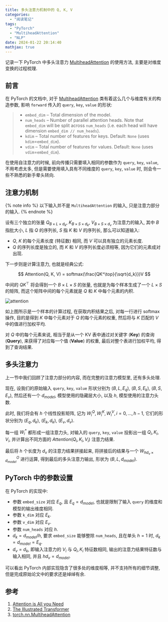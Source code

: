 ```yaml
---
title: 多头注意力机制中的 Q, K, V
categories:
  - "阅读笔记"
tags:
  - "PyTorch"
  - "MultiheadAttention"
  - "NLP"
date: 2024-01-22 20:14:40
mathjax: true
---
```


记录一下 PyTorch 中多头注意力 [MultiheadAttention][MultiheadAttention] 的使用方法, 主要是对维度变换的过程梳理.

<!-- more -->

## 前言

在 PyTorch 的文档中, 对于 [MultiheadAttention][MultiheadAttention] 类有着这么几个与维度有关的构造参数, 影响 `forward` 传入的 `query`, `key`, `value` 的形状:

> - `embed_dim` – Total dimension of the model.
> - `num_heads` – Number of parallel attention heads. Note that `embed_dim` will be split across `num_heads` (i.e. each head will have dimension `embed_dim // num_heads`).
> - `kdim` – Total number of features for keys. Default: `None` (uses `kdim`=`embed_dim`).
> - `vdim` – Total number of features for values. Default: `None` (uses `vdim`=`embed_dim`).

在使用自注意力的时候, 前向传播只需要填入相同的参数作为 `query`, `key`, `value`, 不用考虑太多, 但是需要使用填入具有不同维度的 `query`, `key`, `value` 时, 则会令一些不熟悉的新手晕头转向.

## 注意力机制

{% note info %}
以下输入并不是 `MultiheadAttention` 的输入, 只是注意力部分的输入.
{% endnote %}

设有三个独立的张量 $Q_{B \times L \times d_k}$, $K_{B \times S \times d_k}$, $V_{B \times S \times d_v}$ 为注意力的输入, 其中 $B$ 指批大小, $L$ 指 $Q$ 的序列长, $S$ 指 $K$ 和 $V$ 的序列长, 那么可以知道输入:

- $Q$, $K$ 的每个元素长度 (特征数) 相同, 而 $V$ 可以具有独立的元素长度.
- $Q$ 的序列长度是独立的, 而 $K$ 和 $V$ 的序列长度必须相等, 因为它们的元素成对出现.

下一步则是计算注意力, 也就是经典公式:

$$
Attention(Q, K, V) = softmax(\frac{QK^\top}{\sqrt{d_k}})V
$$

中间的 $QK^\top$ 将会得到一个 $B \times L \times S$ 的张量, 也就是为每个样本生成了一个 $L \times S$ 的矩阵, 而这个矩阵中间的每个元素就是 $Q$ 和 $K$ 中每个元素的内积.

![attention]((https://ww-rm.github.io/static/image/multiheadattention/attention.jpg))

如上图所示是一个样本的计算过程, 在获取内积结果之后, 对每一行进行 softmax 操作, 目的是得到 $K$ 中每个元素对于 $Q$ 的每个元素的权重, 然后将与 $K$ 匹配的 $V$ 中的值进行加权平均.

对 $Q$ 中的每个元素来说, 相当于是从一个 KV 表中通过对关键字 (**Key**) 的查询 (**Query**), 来获得了对应每一个值 (**Value**) 的权重, 最后对整个表进行加权平均, 得到了查询结果.

## 多头注意力

上一节中我们回顾了注意力部分的内容, 而在完整的注意力模型里, 还有多头处理.

现在, 设我们的原始输入 `query`, `key`, `value` 形状分别为 $(B, L, E_q)$, $(B, S, E_k)$, $(B, S, E_v)$, 然后还有一个 $d_{model}$, 模型使用的隐藏层大小, 以及 $h$, 模型使用的注意力头数.

此时, 我们将会有 $h$ 个线性投影矩阵, 记为 $W^Q_i, W^K_i, W^V_i, i = 0, \ldots, h - 1$, 它们的形状分别为 $(E_q, d_k)$, $(E_k, d_k)$, $(E_v, d_v)$.

每一组 $W^*_i$ 都形成一组注意力头, 对输入的 `query`, `key`, `value` 投影出一组 $Q_i, K_i, V_i$, 并计算出不同方面的 $Attention(Q_i, K_i, V_i)$ 注意力结果.

最后将 $h$ 个长度为 $d_v$ 的注意力结果拼接起来, 将拼接后的结果与一个 $W^O_{hd_v \times d_{model}}$ 进行运算, 得到最后的多头注意力输出, 形状为 $(B, L, d_{model})$.

## PyTorch 中的参数设置

在 PyTorch 的实现中:

- 参数 `embed_size` 对应 $E_q$, 且 $E_q = d_{model}$, 也就是限制了输入 `query` 的维度和模型的输出维度相同.
- 参数 `k_dim` 对应 $E_k$.
- 参数 `v_dim` 对应 $E_v$.
- 参数 `num_heads` 对应 $h$.
- $d_k = d_{model} / h$, 要求 `embed_size` 能够整除 `num_heads`, 且在单头 $h = 1$ 时, $d_k = d_{model} = E_q$.
- $d_v = d_k$, 即输入注意力的 $V_i$ 与 $Q_i, K_i$ 特征数相同, 输出的注意力结果特征数与输入相同, 并且 $hd_v = d_{model}$.

可以看出 PyTorch 内部实现隐含了很多处的维度相等, 并不支持所有的细节调整, 但是完成原始论文中的要求还是绰绰有余.

## 参考

1. [Attention is All you Need](https://doi.org/10.48550/arXiv.1706.03762)
2. [The Illustrated Transformer](https://jalammar.github.io/illustrated-transformer/)
3. [torch.nn.MultiheadAttention][MultiheadAttention]

[MultiheadAttention]: https://pytorch.org/docs/stable/generated/torch.nn.MultiheadAttention.html
